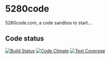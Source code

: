 5280code
========

5280code.com, a code sandbox to start...

Code status
------------
[![Build Status](https://semaphoreapp.com/api/v1/projects/7c1ea3e4-1ef6-4e12-be39-3fb9b2716f55/268651/badge.png)](https://semaphoreapp.com/codebender/5280code)
[![Code Climate](https://codeclimate.com/github/codebender/5280code/badges/gpa.svg)](https://codeclimate.com/github/codebender/5280code)
[![Test Coverage](https://codeclimate.com/github/codebender/5280code/badges/coverage.svg)](https://codeclimate.com/github/codebender/5280code)
